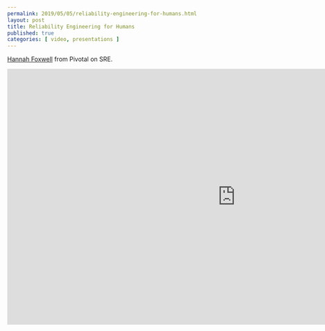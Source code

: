 ```yaml
---
permalink: 2019/05/05/reliability-engineering-for-humans.html
layout: post
title: Reliability Engineering for Humans
published: true 
categories: [ video, presentations ]
---
```


<a href="https://twitter.com/HannahFoxwell">Hannah Foxwell</a> from Pivotal on SRE. 

<iframe width="1049" height="590" src="https://www.youtube.com/embed/ohRydVzYQw4" frameborder="0" allow="accelerometer; autoplay; encrypted-media; gyroscope; picture-in-picture" allowfullscreen></iframe>